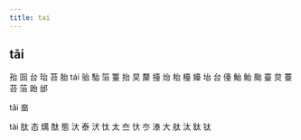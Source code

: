```yaml
---
title: tai
---
```


## tāi
孡
囼
台
珆
苔
胎
tái
骀
駘
箈
籉
抬
旲
斄
擡
炲
枱
檯
嬯
坮
台
儓
鮐
鲐
颱
臺
炱
薹
苔
菭
跆
邰












tǎi
奤

tài
肽
态
燤
酞
態
汏
泰
汱
忲
太
夳
忕
冭
溙
大
舦
汰
鈦
钛
